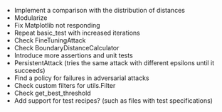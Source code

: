 * Implement a comparison with the distribution of distances
* Modularize
* Fix Matplotlib not responding
* Repeat basic_test with increased iterations
* Check FineTuningAttack
* Check BoundaryDistanceCalculator
* Introduce more assertions and unit tests
* PersistentAttack (tries the same attack with different epsilons until it succeeds)
* Find a policy for failures in adversarial attacks
* Check custom filters for utils.Filter
* Check get_best_threshold
* Add support for test recipes? (such as files with test specifications)